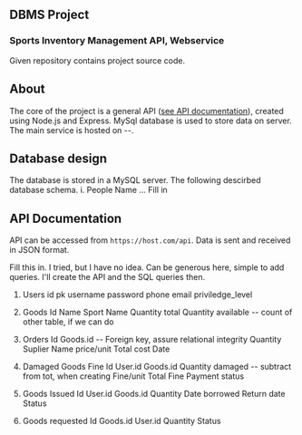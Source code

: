 ## DBMS Project
### Sports Inventory Management API, Webservice

Given repository contains project source code.

## About
The core of the project is a general API ([see API documentation](###API-DOCUMENTATION)), created using Node.js and Express. MySql database is used to store data on server. The main service is hosted on --.

## Database design
The database is stored in a MySQL server. The following descirbed database schema.
i. People
  Name ... Fill in


## API Documentation

API can be accessed from `https://host.com/api`. Data is sent and received in JSON format.

Fill this in. I tried, but I have no idea. Can be generous here, simple to add queries. I'll create the API and the SQL queries then.

1. Users
id pk
username
password
phone
email
priviledge_level

2. Goods
Id
Name
Sport Name
Quantity total
Quantity available  -- count of other table, if we can do

3. Orders
Id
Goods.id  -- Foreign key, assure relational integrity
Quantity
Suplier Name
price/unit
Total cost
Date

4. Damaged Goods Fine
Id
User.id
Goods.id
Quantity damaged  -- subtract from tot, when creating
Fine/unit
Total Fine
Payment status

5. Goods Issued
Id
User.id
Goods.id
Quantity
Date borrowed
Return date
Status

6. Goods requested
Id
Goods.id
User.id
Quantity
Status
